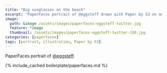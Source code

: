 ```yaml
---
title: "Big sunglasses on the beach"
excerpt: "PaperFaces portrait of @eggsteff drawn with Paper by 53 on an iPad."
image: 
  path: &image /assets/images/paperfaces-eggsteff-twitter.jpg 
  feature: *image
  thumbnail: /assets/images/paperfaces-eggsteff-twitter-150.jpg
categories: [paperfaces]
tags: [portrait, illustration, Paper by 53]
---
```


PaperFaces portrait of [@eggsteff](https://twitter.com/eggsteff).

{% include_cached boilerplate/paperfaces.md %}
